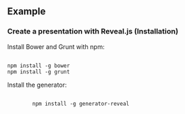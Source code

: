 ##  Example
### Create a presentation with Reveal.js (Installation)

<div class="fragment">
    <p>Install Bower and Grunt with npm:</p>
<pre><code data-trim>
npm install -g bower
npm install -g grunt
</code></pre>
</div>

<div class="fragment">
    <p>Install the generator:</p>
    <pre><code data-trim data-noescape>
        npm install -g generator-reveal
    </code></pre>
</div>
